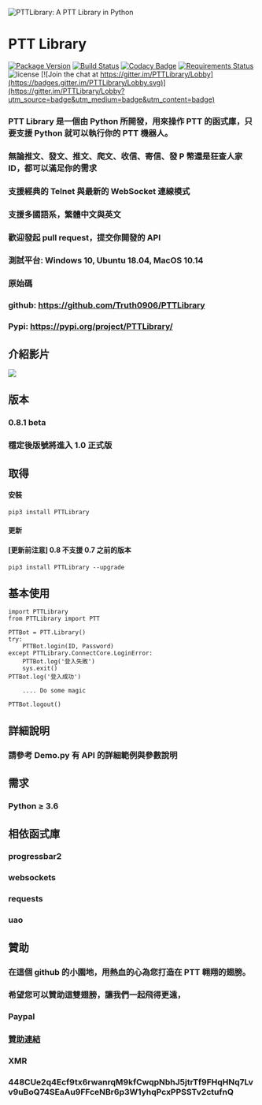 ![PTTLibrary: A PTT Library in Python](https://i.imgur.com/B1kIMgR.png)
# PTT Library
[![Package Version](https://img.shields.io/pypi/v/PTTLibrary.svg)](https://pypi.python.org/pypi/PTTLibrary)
[![Build Status](https://travis-ci.org/Truth0906/PTTLibrary.svg?branch=master)](https://travis-ci.org/Truth0906/PTTLibrary)
[![Codacy Badge](https://api.codacy.com/project/badge/grade/8f2eee1a277d499f95dfd5ee46094fdf)](https://www.codacy.com/app/hunkim/TensorFlow-Tutorials)
[![Requirements Status](https://requires.io/github/Truth0906/PTTLibrary/requirements.svg?branch=master)](https://requires.io/github/Truth0906/PTTLibrary/requirements/?branch=master)
![license](https://img.shields.io/github/license/mashape/apistatus.svg)
[![Join the chat at https://gitter.im/PTTLibrary/Lobby](https://badges.gitter.im/PTTLibrary/Lobby.svg)](https://gitter.im/PTTLibrary/Lobby?utm_source=badge&utm_medium=badge&utm_content=badge)

### PTT Library 是一個由 Python 所開發，用來操作 PTT 的函式庫，只要支援 Python 就可以執行你的 PTT 機器人。
### 無論推文、發文、推文、爬文、收信、寄信、發 P 幣還是狂查人家 ID，都可以滿足你的需求
### 支援經典的 Telnet 與最新的 WebSocket 連線模式
### 支援多國語系，繁體中文與英文
### 歡迎發起 pull request，提交你開發的 API
### 測試平台: Windows 10, Ubuntu 18.04, MacOS 10.14
### 原始碼
### github: https://github.com/Truth0906/PTTLibrary
### Pypi: https://pypi.org/project/PTTLibrary/

## 介紹影片

[![](http://img.youtube.com/vi/ng48ITuePlg/0.jpg)](http://www.youtube.com/watch?v=ng48ITuePlg "")

版本
-------------------
### 0.8.1 beta
### 穩定後版號將進入 1.0 正式版

取得
-------------------
#### 安裝
```
pip3 install PTTLibrary
```
#### 更新
#### [更新前注意] 0.8 不支援 0.7 之前的版本
```
pip3 install PTTLibrary --upgrade
```

基本使用
-------------------
```
import PTTLibrary
from PTTLibrary import PTT

PTTBot = PTT.Library()
try:
    PTTBot.login(ID, Password)
except PTTLibrary.ConnectCore.LoginError:
    PTTBot.log('登入失敗')
    sys.exit()
PTTBot.log('登入成功')

    .... Do some magic

PTTBot.logout()
```

詳細說明
-------------------
### 請參考 Demo.py 有 API 的詳細範例與參數說明

需求
-------------------
### Python ≥ 3.6

相依函式庫
-------------------
### progressbar2
### websockets
### requests
### uao

贊助
-------------------
### 在這個 github 的小園地，用熱血的心為您打造在 PTT 翱翔的翅膀。
### 希望您可以贊助這雙翅膀，讓我們一起飛得更遠，
### Paypal
### [贊助連結](http://paypal.me/CodingMan)
### XMR
### 448CUe2q4Ecf9tx6rwanrqM9kfCwqpNbhJ5jtrTf9FHqHNq7Lvv9uBoQ74SEaAu9FFceNBr6p3W1yhqPcxPPSSTv2ctufnQ
